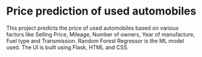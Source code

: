 # Price prediction of used automobiles

This project predicts the price of used automobiles based on various factors like Selling Price, Mileage, Number of owners, Year of manufacture, Fuel type and Transmission.
Random Forest Regressor is the ML model used. The UI is built using Flask, HTML and CSS. 
